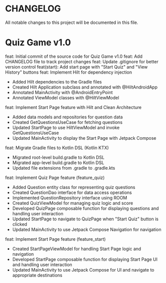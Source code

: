 # CHANGELOG

All notable changes to this project will be documented in this file.

# Quiz Game v1.0

feat: Initial commit of the source code for Quiz Game v1.0
feat: Add CHANGELOG file to track project changes
feat: Update .gitignore for better version control
feat(start): Add start page with "Start Quiz" and "View History" buttons
feat: Implement Hilt for dependency injection

- Added Hilt dependencies to the Gradle files
- Created Hilt Application subclass and annotated with @HiltAndroidApp
- Annotated MainActivity with @AndroidEntryPoint
- Annotated ViewModel classes with @HiltViewModel

feat: Implement Start Page feature with Hilt and Clean Architecture

- Added data models and repositories for question data
- Created GetQuestionsUseCase for fetching questions
- Updated StartPage to use HiltViewModel and invoke GetQuestionsUseCase
- Updated MainActivity to display the Start Page with Jetpack Compose

feat: Migrate Gradle files to Kotlin DSL (Kotlin KTX)

- Migrated root-level build.gradle to Kotlin DSL
- Migrated app-level build.gradle to Kotlin DSL
- Updated file extensions from .gradle to .gradle.kts

feat: Implement Quiz Page feature (feature_quiz)

- Added Question entity class for representing quiz questions
- Created QuestionDao interface for data access operations
- Implemented QuestionRepository interface using ROOM
- Created QuizViewModel for managing quiz logic and score
- Developed QuizPage composable function for displaying questions and handling user interaction
- Updated StartPage to navigate to QuizPage when "Start Quiz" button is clicked
- Updated MainActivity to use Jetpack Compose Navigation for navigation

feat: Implement Start Page feature (feature_start)

- Created StartPageViewModel for handling Start Page logic and navigation
- Developed StartPage composable function for displaying Start Page UI and handling user interaction
- Updated MainActivity to use Jetpack Compose for UI and navigate to appropriate destinations
